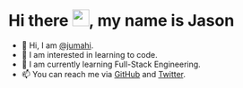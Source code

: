 # Hi there <img src="https://raw.githubusercontent.com/MartinHeinz/MartinHeinz/master/wave.gif" width="30px">, my name is Jason

- 👋 Hi, I am [@jumahi][GitHub].
- 👀 I am interested in learning to code.
- 🌱 I am currently learning Full-Stack Engineering.
- 📫 You can reach me via [GitHub] and [Twitter].

[GitHub]: https://github.com/jumahi
[Twitter]: https://twitter.com/jumahi_
